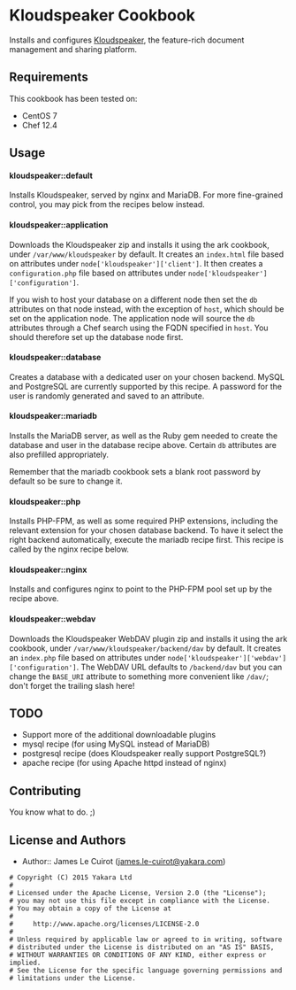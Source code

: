 Kloudspeaker Cookbook
=====================
Installs and configures [Kloudspeaker](http://www.kloudspeaker.com), the feature-rich document management and sharing platform.

Requirements
------------
This cookbook has been tested on:

- CentOS 7
- Chef 12.4

Usage
-----
#### kloudspeaker::default
Installs Kloudspeaker, served by nginx and MariaDB. For more fine-grained control, you may pick from the recipes below instead.

#### kloudspeaker::application
Downloads the Kloudspeaker zip and installs it using the ark cookbook, under `/var/www/kloudspeaker` by default. It creates an `index.html` file based on attributes under `node['kloudspeaker']['client']`. It then creates a `configuration.php` file based on attributes under `node['kloudspeaker']['configuration']`.

If you wish to host your database on a different node then set the `db` attributes on that node instead, with the exception of `host`, which should be set on the application node. The application node will source the `db` attributes through a Chef search using the FQDN specified in `host`. You should therefore set up the database node first.

#### kloudspeaker::database
Creates a database with a dedicated user on your chosen backend. MySQL and PostgreSQL are currently supported by this recipe. A password for the user is randomly generated and saved to an attribute.

#### kloudspeaker::mariadb
Installs the MariaDB server, as well as the Ruby gem needed to create the database and user in the database recipe above. Certain `db` attributes are also prefilled appropriately.

Remember that the mariadb cookbook sets a blank root password by default so be sure to change it.

#### kloudspeaker::php
Installs PHP-FPM, as well as some required PHP extensions, including the relevant extension for your chosen database backend. To have it select the right backend automatically, execute the mariadb recipe first. This recipe is called by the nginx recipe below.

#### kloudspeaker::nginx
Installs and configures nginx to point to the PHP-FPM pool set up by the recipe above.

#### kloudspeaker::webdav
Downloads the Kloudspeaker WebDAV plugin zip and installs it using the ark cookbook, under `/var/www/kloudspeaker/backend/dav` by default. It creates an `index.php` file based on attributes under `node['kloudspeaker']['webdav']['configuration']`. The WebDAV URL defaults to `/backend/dav` but you can change the `BASE_URI` attribute to something more convenient like `/dav/`; don't forget the trailing slash here!

TODO
----
- Support more of the additional downloadable plugins
- mysql recipe (for using MySQL instead of MariaDB)
- postgresql recipe (does Kloudspeaker really support PostgreSQL?)
- apache recipe (for using Apache httpd instead of nginx)

Contributing
------------
You know what to do. ;)

License and Authors
-------------------
- Author:: James Le Cuirot (<james.le-cuirot@yakara.com>)

```text
# Copyright (C) 2015 Yakara Ltd
#
# Licensed under the Apache License, Version 2.0 (the "License");
# you may not use this file except in compliance with the License.
# You may obtain a copy of the License at
#
#     http://www.apache.org/licenses/LICENSE-2.0
#
# Unless required by applicable law or agreed to in writing, software
# distributed under the License is distributed on an "AS IS" BASIS,
# WITHOUT WARRANTIES OR CONDITIONS OF ANY KIND, either express or implied.
# See the License for the specific language governing permissions and
# limitations under the License.
```

